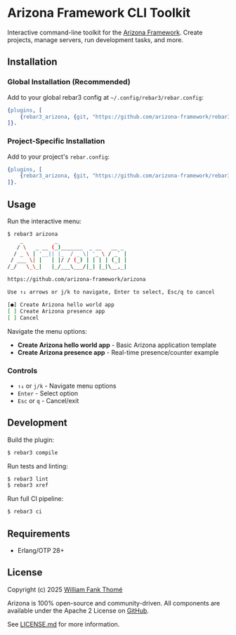 # Arizona Framework CLI Toolkit

Interactive command-line toolkit for the [Arizona Framework](https://github.com/arizona-framework/arizona).
Create projects, manage servers, run development tasks, and more.

## Installation

### Global Installation (Recommended)

Add to your global rebar3 config at `~/.config/rebar3/rebar.config`:

```erlang
{plugins, [
    {rebar3_arizona, {git, "https://github.com/arizona-framework/rebar3_arizona.git", {branch, "main"}}}
]}.
```

### Project-Specific Installation

Add to your project's `rebar.config`:

```erlang
{plugins, [
    {rebar3_arizona, {git, "https://github.com/arizona-framework/rebar3_arizona.git", {branch, "main"}}}
]}.
```

## Usage

Run the interactive menu:

```bash
$ rebar3 arizona
    _          _
   / \   _ __ (_)_______  _ __   __ _
  / _ \ | '__|| |_  / _ \| '_ \ / _` |
 / ___ \| |   | |/ / (_) | | | | (_| |
/_/   \_\_|   |_/___\___/|_| |_|\__,_|

https://github.com/arizona-framework/arizona

Use ↑↓ arrows or j/k to navigate, Enter to select, Esc/q to cancel

[●] Create Arizona hello world app
[ ] Create Arizona presence app
[ ] Cancel
```

Navigate the menu options:

- **Create Arizona hello world app** - Basic Arizona application template
- **Create Arizona presence app** - Real-time presence/counter example

### Controls

- `↑↓` or `j/k` - Navigate menu options
- `Enter` - Select option
- `Esc` or `q` - Cancel/exit

## Development

Build the plugin:

```bash
$ rebar3 compile
```

Run tests and linting:

```bash
$ rebar3 lint
$ rebar3 xref
```

Run full CI pipeline:

```bash
$ rebar3 ci
```

## Requirements

- Erlang/OTP 28+

## License

Copyright (c) 2025 [William Fank Thomé](https://github.com/williamthome)

Arizona is 100% open-source and community-driven. All components are
available under the Apache 2 License on [GitHub](https://github.com/arizona-framework/arizona).

See [LICENSE.md](LICENSE.md) for more information.
